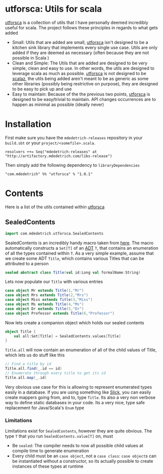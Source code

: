 # utforsca: Utils for scala

[utforsca][1] is a collection of utils that I have personally deemed incredibly useful for scala. The project follows these principles
in regards to what gets added

* Small: Utils that are added are small, [utforsca][1] isn't designed to be a kitchen sink library that implements every single use case. Utils
    are only added if they are deemed as necessary (often because they are not possible in Scala )
* Clean and Simple: The Utils that are added are designed to be very simple, clean and easy to use. In other words, the utils are designed to leverage
    scala as much as possible. [utforsca][1] is not designed to be [scalaz][2], the utils being added aren't meant to be as generic as some other
    libraries (possibly being restrictive on purpose), they are designed to be easy to pick up and use
* Easy to maintain: Because of the the previous two points, [utforsca][1] is designed to be easy/trivial to maintain. API changes occurrences
    are to happen as minimal as possible (ideally never)

# Installation

First make sure you have the `mdedetrich-releases` repository in your `build.sbt` or your `project/<somefile>.scala`.

    resolvers ++= Seq("mdedetrich-releases" at "http://artifactory.mdedetrich.com/libs-release")

Then simply add the following dependency to `libraryDependencies`

    "com.mdedetrich" %% "utforsca" % "1.0.1"


# Contents

Here is a list of the utils contained within [utforsca][1]

## SealedContents

```scala
import com.mdedetrich.utforsca.SealedContents
```

SealedContents is an incredibly handy macro taken from [here](http://stackoverflow.com/questions/13671734/iteration-over-a-sealed-trait-in-scala).
The macro automatically constructs a `Set[T]` of an [ADT](http://en.wikipedia.org/wiki/Abstract_data_type) `T`, that contains an enumeration of all the types
contained within `T`. As a very simple example, assume that we create some ADT `Title`, which contains various Titles that can be attributed to a person

```scala
sealed abstract class Title(val id:Long val formalName:String)
```

Lets now populate our `Title` with various entries

```scala
case object Mr extends Title(1,"Mr")
case object Mrs extends Title(2,"Mrs")
case object Miss extends Title(3,"Miss")
case object Ms extends Title(4,"Ms")
case object Dr extends Title(5,"Dr")
case object Professor extends Title(6,"Professor")
```

Now lets create a companion object which holds our sealed contents

```scala
object Title {
    val all:Set[Title] = SealedContents.values[Title]
}
```

`Title.all` will now contain an enumeration of all of the child values of Title, which lets us do stuff like this

```scala
// Find a title by id
Title.all.find(_.id == id)
// Enumerate through every title to get its id
Title.all.map(_.id)
```

Very obvious use case for this is allowing to represent enumerated types easily in a database. If you are using something
like [Slick][3], you can easily create mappers going from, and to, type `Title`. Its also a very non verbose way to define static
databases in your code. Its a very nice, type safe replacement for Java/Scala's `Enum` type

### Limitations

Limitations exist for `SealedContents`, however they are quite obvious. The type `T` that you run `SealedContents.value[T]` on, must

* Be `sealed`: The compiler needs to now all possible child values at compile time to generate enumeration
* Every child must be an `case object`, not a `case class`: `case object`s can be instantiated without a constructor, so its actually
possible to create instances of these types at runtime

[1]:https://github.com/mdedetrich/utforsca
[2]:https://github.com/scalaz/scalaz
[3]:http://slick.typesafe.com/